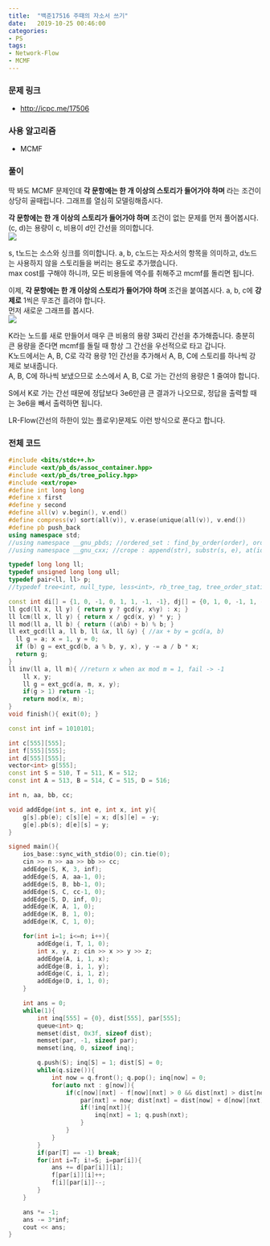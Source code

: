 ```yaml
---
title:  "백준17516 주때의 자소서 쓰기"
date:   2019-10-25 00:46:00
categories:
- PS
tags:
- Network-Flow
- MCMF
---
```


### 문제 링크
* http://icpc.me/17506

### 사용 알고리즘
* MCMF

### 풀이
딱 봐도 MCMF 문제인데 **각 문항에는 한 개 이상의 스토리가 들어가야 하며** 라는 조건이 상당히 골때립니다. 그래프를 열심히 모델링해줍시다.

**각 문항에는 한 개 이상의 스토리가 들어가야 하며** 조건이 없는 문제를 먼저 풀어봅시다. (c, d)는 용량이 c, 비용이 d인 간선을 의미합니다.<Br>
<img src = "https://i.imgur.com/WiVPUM7.png">

s, t노드는 소스와 싱크를 의미합니다. a, b, c노드는 자소서의 항목을 의미하고, d노드는 사용하지 않을 스토리들을 버리는 용도로 추가했습니다.<br>
max cost를 구해야 하니까, 모든 비용들에 역수를 취해주고 mcmf를 돌리면 됩니다.

이제, **각 문항에는 한 개 이상의 스토리가 들어가야 하며** 조건을 붙여봅시다. a, b, c에 **강제로** 1씩은 무조건 흘려야 합니다.<br>
먼저 새로운 그래프를 봅시다.<br>
<img src = "https://i.imgur.com/DHkc7ME.png">

K라는 노드를 새로 만들어서 매우 큰 비용의 용량 3짜리 간선을 추가해줍니다. 충분히 큰 용량을 준다면 mcmf를 돌릴 때 항상 그 간선을 우선적으로 타고 갑니다.<br>
K노드에서는 A, B, C로 각각 용량 1인 간선을 추가해서 A, B, C에 스토리를 하나씩 강제로 보내줍니다.<br>
A, B, C에 하나씩 보냈으므로 소스에서 A, B, C로 가는 간선의 용량은 1 줄여야 합니다.

S에서 K로 가는 간선 때문에 정답보다 3e6만큼 큰 결과가 나오므로, 정답을 출력할 때는 3e6을 빼서 출력하면 됩니다.

LR-Flow(간선의 하한이 있는 플로우)문제도 이런 방식으로 푼다고 합니다.

### 전체 코드
```cpp
#include <bits/stdc++.h>
#include <ext/pb_ds/assoc_container.hpp>
#include <ext/pb_ds/tree_policy.hpp>
#include <ext/rope>
#define int long long
#define x first
#define y second
#define all(v) v.begin(), v.end()
#define compress(v) sort(all(v)), v.erase(unique(all(v)), v.end())
#define pb push_back
using namespace std;
//using namespace __gnu_pbds; //ordered_set : find_by_order(order), order_of_key(key)
//using namespace __gnu_cxx; //crope : append(str), substr(s, e), at(idx)

typedef long long ll;
typedef unsigned long long ull;
typedef pair<ll, ll> p;
//typedef tree<int, null_type, less<int>, rb_tree_tag, tree_order_statistics_node_update> ordered_set;

const int di[] = {1, 0, -1, 0, 1, 1, -1, -1}, dj[] = {0, 1, 0, -1, 1, -1, 1, -1};
ll gcd(ll x, ll y) { return y ? gcd(y, x%y) : x; }
ll lcm(ll x, ll y) { return x / gcd(x, y) * y; }
ll mod(ll a, ll b) { return ((a%b) + b) % b; }
ll ext_gcd(ll a, ll b, ll &x, ll &y) { //ax + by = gcd(a, b)
  ll g = a; x = 1, y = 0;
  if (b) g = ext_gcd(b, a % b, y, x), y -= a / b * x;
  return g;
}
ll inv(ll a, ll m){ //return x when ax mod m = 1, fail -> -1
    ll x, y;
    ll g = ext_gcd(a, m, x, y);
    if(g > 1) return -1;
    return mod(x, m);
}
void finish(){ exit(0); }

const int inf = 1010101;

int c[555][555];
int f[555][555];
int d[555][555];
vector<int> g[555];
const int S = 510, T = 511, K = 512;
const int A = 513, B = 514, C = 515, D = 516;

int n, aa, bb, cc;

void addEdge(int s, int e, int x, int y){
    g[s].pb(e); c[s][e] = x; d[s][e] = -y;
    g[e].pb(s); d[e][s] = y;
}

signed main(){
    ios_base::sync_with_stdio(0); cin.tie(0);
    cin >> n >> aa >> bb >> cc;
    addEdge(S, K, 3, inf);
    addEdge(S, A, aa-1, 0);
    addEdge(S, B, bb-1, 0);
    addEdge(S, C, cc-1, 0);
    addEdge(S, D, inf, 0);
    addEdge(K, A, 1, 0);
    addEdge(K, B, 1, 0);
    addEdge(K, C, 1, 0);

    for(int i=1; i<=n; i++){
        addEdge(i, T, 1, 0);
        int x, y, z; cin >> x >> y >> z;
        addEdge(A, i, 1, x);
        addEdge(B, i, 1, y);
        addEdge(C, i, 1, z);
        addEdge(D, i, 1, 0);
    }

    int ans = 0;
    while(1){
        int inq[555] = {0}, dist[555], par[555];
        queue<int> q;
        memset(dist, 0x3f, sizeof dist);
        memset(par, -1, sizeof par);
        memset(inq, 0, sizeof inq);

        q.push(S); inq[S] = 1; dist[S] = 0;
        while(q.size()){
            int now = q.front(); q.pop(); inq[now] = 0;
            for(auto nxt : g[now]){
                if(c[now][nxt] - f[now][nxt] > 0 && dist[nxt] > dist[now] + d[now][nxt]){
                    par[nxt] = now; dist[nxt] = dist[now] + d[now][nxt];
                    if(!inq[nxt]){
                        inq[nxt] = 1; q.push(nxt);
                    }
                }
            }
        }
        if(par[T] == -1) break;
        for(int i=T; i!=S; i=par[i]){
            ans += d[par[i]][i];
            f[par[i]][i]++;
            f[i][par[i]]--;
        }
    }

    ans *= -1;
    ans -= 3*inf;
    cout << ans;
}
```
